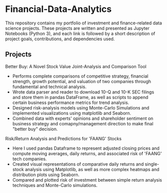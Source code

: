 # Financial-Data-Analytics
This repository contains my portfolio of investment and finance-related data science projects. These projects are written and presented as Jupyter Notebooks (Python 3), and each link is followed by a short description of project goals, contributions, and dependencies used. 

## Projects ##

Better Buy: A Novel Stock Value Joint-Analysis and Comparison Tool
  * Performs complete comparisons of competitive strategy, financial strength, growth potential, and valuation of two companies through fundamental and technical analysis.
  * Wrote data parser and reader to download 10-Q and 10-K SEC filings and store them in pandas DataFrame, as well as scripts to append certain business performance metrics for trend analysis.
  * Designed risk-analysis models using Monte-Carlo Simulations and implemented visualizations using matplotlib and Seaborn.
  * Combined data with experts' opinions and shareholder sentiment on business strategy and comapny/management direction to make final "better buy" decision.



Risk/Return Analysis and Predictions for 'FAANG' Stocks
  * Here I used pandas Dataframe to represent adjusted closing prices and compute moving averages, daily returns, and associated risk of 'FAANG' tech companies.
  * Created visual representations of comparative daily returns and single-stock analysis using Matplotlib, as well as more complex heatmaps and distribution plots using Seaborn. 
  * Compared and plotted risk of investment between simple return analysis techniques and Monte-Carlo simulations.


